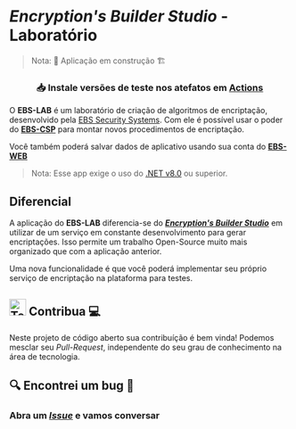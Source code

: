 # _Encryption's Builder Studio_ - Laboratório

> Nota: 🚧 Aplicação em construção 🏗️

<h3 align=center> 
  
  📥 Instale versões de teste nos atefatos em **[Actions](https://github.com/EBS-Security-Systems/EBS-LAB/actions)**

</h3>

O **EBS-LAB** é um laboratório de criação de algoritmos de encriptação, desenvolvido pela [EBS Security Systems](https://ebs-systems.epizy.com/). Com ele é possível usar o poder do **[EBS-CSP](https://csp.ebs-systems.epizy.com/)** para montar novos procedimentos de encriptação.

Você também poderá salvar dados de aplicativo usando sua conta do [**EBS-WEB**](https://web.ebs-systems.epizy.com/)

> Nota: Esse app exige o uso do [.NET v8.0](https://dotnet.microsoft.com/pt-br/download/dotnet/8.0) ou superior.

## Diferencial

A aplicação do **EBS-LAB** diferencia-se do ***[Encryption's Builder Studio](https://thiagosousa81.wordpress.com/ebs)*** em utilizar de um serviço em constante desenvolvimento para gerar encriptações. Isso permite um trabalho Open-Source muito mais organizado que com a aplicação anterior. 

Uma nova funcionalidade é que você poderá implementar seu próprio serviço de encriptação na plataforma para testes.

## <img src="https://raw.githubusercontent.com/Tarikul-Islam-Anik/Animated-Fluent-Emojis/master/Emojis/People/Technologist.png" alt="Technologist" width="30" height="30" /> Contribua 💻

Neste projeto de código aberto sua contribuíção é bem vinda! Podemos mesclar seu _Pull-Request_, independente do seu grau de conhecimento na área de tecnologia.

## 🔍 Encontrei um bug 🐞

### Abra um _[Issue](https://github.com/EBS-Security-Systems/EBS-LAB/issues/new/choose)_ e vamos conversar
